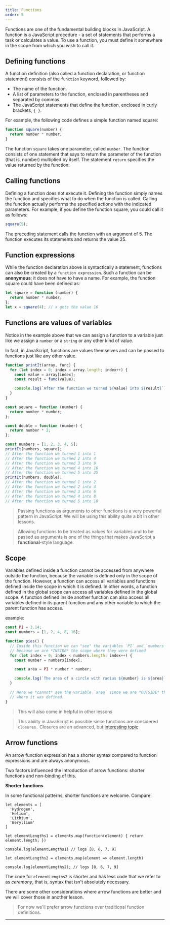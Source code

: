 ```yaml
---
title: Functions
order: 5
---
```


Functions are one of the fundamental building blocks in JavaScript. A function
is a JavaScript procedure - a set of statements that performs a task or
calculates a value. To use a function, you must define it somewhere in the scope
from which you wish to call it.

## Defining functions

A function definition (also called a function declaration, or function
statement) consists of the `function` keyword, followed by:

- The name of the function.
- A list of parameters to the function, enclosed in parentheses and separated by
  commas.
- The JavaScript statements that define the function, enclosed in curly
  brackets, `{ }`.

For example, the following code defines a simple function named square:

```javascript
function square(number) {
  return number * number;
}
```

The function `square` takes one parameter, called `number`. The function
consists of one statement that says to return the parameter of the function
(that is, number) multiplied by itself. The statement `return` specifies the
value returned by the function:

## Calling functions

Defining a function does not execute it. Defining the function simply names the
function and specifies what to do when the function is called. Calling the
function actually performs the specified actions with the indicated parameters.
For example, if you define the function square, you could call it as follows:

```javascript
square(5);
```

The preceding statement calls the function with an argument of 5. The function
executes its statements and returns the value 25.

## Function expressions

While the function declaration above is syntactically a statement, functions can
also be created by a `function expression`. Such a function can be
**anonymous**; it does not have to have a name. For example, the function square
could have been defined as:

```javascript
let square = function (number) {
  return number * number;
};
let x = square(4); // x gets the value 16
```

## Functions are values of variables

Notice in the example above that we can assign a function to a variable just
like we assign a `number` or a `string` or any other kind of value.

In fact, in JavaScript, functions are values themselves and can be passed to
functions just like any other value.

```javascript
function printIt(array, func) {
  for (let index = 0; index < array.length; index++) {
    const value = array[index];
    const result = func(value);

    console.log(`After the function we turned ${value} into ${result}`);
  }
}

const square = function (number) {
  return number * number;
};

const double = function (number) {
  return number * 2;
};

const numbers = [1, 2, 3, 4, 5];
printIt(numbers, square);
// After the function we turned 1 into 1
// After the function we turned 2 into 4
// After the function we turned 3 into 9
// After the function we turned 4 into 16
// After the function we turned 5 into 25
printIt(numbers, double);
// After the function we turned 1 into 2
// After the function we turned 2 into 4
// After the function we turned 3 into 6
// After the function we turned 4 into 8
// After the function we turned 5 into 10
```

> Passing functions as arguments to other functions is a very powerful pattern
> in JavaScript. We will be using this ability quite a bit in other lessons.

> Allowing functions to be treated as values for variables and to be passed as
> arguments is one of the things that makes JavaScript a **functional**-style
> language.

## Scope

Variables defined inside a function cannot be accessed from anywhere outside the
function, because the variable is defined only in the scope of the function.
However, a function can access all variables and functions defined inside the
scope in which it is defined. In other words, a function defined in the global
scope can access all variables defined in the global scope. A function defined
inside another function can also access all variables defined in its parent
function and any other variable to which the parent function has access.

example:

```javascript
const PI = 3.14;
const numbers = [1, 2, 4, 8, 16];

function pies() {
  // Inside this function we can "see" the variables `PI` and `numbers`
  // because we are *INSIDE* the scope where they were defined
  for (let index = 0; index < numbers.length; index++) {
    const number = numbers[index];

    const area = PI * number * number;

    console.log(`The area of a circle with radius ${number} is ${area}`);
  }

  // Here we *cannot* see the variable `area` since we are *OUTSIDE* the scope
  // where it was defined.
}
```

> This will also come in helpful in other lessons

> This ability in JavaScript is possible since functions are considered
> `closures.` Closures are an advanced, but
> [interesting topic](<https://en.wikipedia.org/wiki/Closure_(computer_programming)>)

## Arrow functions

An arrow function expression has a shorter syntax compared to function
expressions and are always anonymous.

Two factors influenced the introduction of arrow functions: shorter functions
and non-binding of this.

**Shorter functions**

In some functional patterns, shorter functions are welcome. Compare:

```
let elements = [
  'Hydrogen',
  'Helium',
  'Lithium',
  'Beryllium'
]

let elementLengths1 = elements.map(function(element) { return element.length; })

console.log(elementLengths1) // logs [8, 6, 7, 9]

let elementLengths2 = elements.map(element => element.length)

console.log(elementLengths2); // logs [8, 6, 7, 9]
```

The code for `elementLengths2` is shorter and has less code that we refer to as
_ceremony_, that is, syntax that isn't absolutely necessary.

There are some other considerations where arrow functions are better and we will
cover those in another lesson.

> For now we'll prefer arrow functions over traditional function definitions.

---
